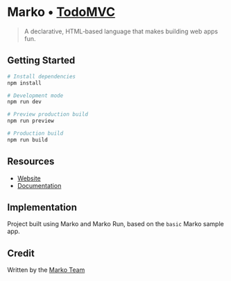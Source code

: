 # Marko • [TodoMVC](http://todomvc.com)

> A declarative, HTML‑based language that makes building web apps fun.

## Getting Started

```bash
# Install dependencies
npm install

# Development mode
npm run dev

# Preview production build
npm run preview

# Production build
npm run build
```

## Resources

- [Website](https://markojs.com)
- [Documentation](https://markojs.com/docs)

## Implementation

Project built using Marko and Marko Run, based on the `basic` Marko sample app.

## Credit

Written by the [Marko Team](http://markojs.com)
